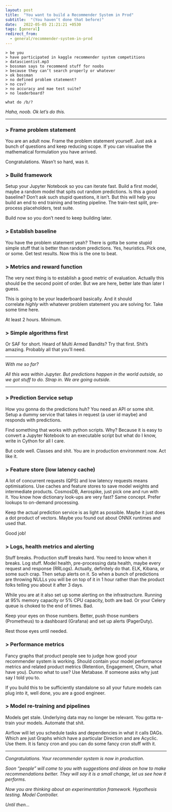 ```yaml
---
layout: post
title:  "You want to build a Recommender System in Prod"
subtitle:  "(You haven’t done that before)"
date:   2022-05-05 21:21:21 +0530
tags: [general]
redirect_from:
  - general/recommender-system-in-prod
---
```

  

```
> be you
> have participated in kaggle recommender system competitions
> datascientist.mp3
> bossman says to recommend stuff for noobs
> because they can’t search properly or whatever
> ok bossman
> no defined problem statement? 
> no csv? 
> no accuracy and mae test suite? 
> no leaderboard?

what do /b/?
```

  

_Haha, noob. Ok let’s do this._



* * *

  

### \> Frame problem statement

You are an adult now. Frame the problem statement yourself. Just ask a bunch of questions and keep reducing scope. If you can visualise the mathematical formulation you have arrived. 

Congratulations. Wasn’t so hard, was it.

  

### \> Build framework

Setup your Jupyter Notebook so you can iterate fast. Build a first model, maybe a random model that spits out random predictions. Is this a good baseline? Don’t ask such stupid questions, it isn’t. But this will help you build an end to end training and testing pipeline. The train-test split, pre-process placeholders, test suite. 

Build now so you don’t need to keep building later. 

  

### \> Establish baseline

You have the problem statement yeah? There is gotta be some stupid simple stuff that is better than random predictions. Yes, heuristics. Pick one, or some. Get test results. Now this is the one to beat. 

  

### \> Metrics and reward function

The very next thing is to establish a good metric of evaluation. Actually this should be the second point of order. But we are here, better late than later I guess.

This is going to be your leaderboard basically. And it should correlate _highly_ with whatever problem statement you are solving for. Take some time here. 

At least 2 hours. Minimum.

  

### \> Simple algorithms first

Or SAF for short. Heard of Multi Armed Bandits? Try that first. Shit’s amazing. Probably all that you’ll need.

  

* * *

_With me so far?_ 

_All this was within Jupyter. But predictions happen in the world outside, so we got stuff to do. Strap in. We are going outside._

* * *

  

### \> Prediction Service setup

How you gonna do the predictions huh? You need an API or some shit. Setup a dummy service that takes in request (a user id maybe) and responds with predictions. 

Find something that works with python scripts. Why? Because it is easy to convert a Jupyter Notebook to an executable script but what do I know, write in Cython for all I care. 

But code well. Classes and shit. You are in production environment now. Act like it.

  

### \> Feature store (low latency cache)

A lot of concurrent requests (QPS) and low latency requests means optimisations. Use caches and feature stores to save model weights and intermediate products. CosmosDB, Aerospike, just pick one and run with it. You know how dictionary look-ups are very fast? Same concept. Prefer lookups to on-demand processing.

Keep the actual prediction service is as light as possible. Maybe it just does a dot product of vectors. Maybe you found out about ONNX runtimes and used that. 

Good job!

  

### \> Logs, health metrics and alerting

Stuff breaks. Production stuff breaks hard. You need to know when it breaks. Log stuff. Model health, pre-processing data health, maybe every request and response (RRLogs). Actually, definitely do that. ELK, Kibana, or some such crap. Then setup alerts on it. So when a bunch of predictions are throwing NULLs you will be on top of it in 1 hour rather than the product folks telling you about it after 3 days.

While you are at it also set up some alerting on the infrastructure. Running at 95% memory capacity or 5% CPU capacity, both are bad. Or your Celery queue is choked to the end of times. Bad.

Keep your eyes on those numbers. Better, push those numbers (Prometheus) to a dashboard (Grafana) and set up alerts (PagerDuty). 

Rest those eyes until needed.

  

### \> Performance metrics

Fancy graphs that product people see to judge how good your recommender system is working. Should contain your model performance metrics and related product metrics (Retention, Engagement, Churn, what have you). Dunno what to use? Use Metabase. If someone asks why just say I told you to.

If you build this to be sufficiently standalone so all your future models can plug into it, well done, you are a good engineer.

  

### \> Model re-training and pipelines

Models get stale. Underlying data may no longer be relevant. You gotta re-train your models. Automate that shit. 

Airflow will let you schedule tasks and dependencies in what it calls DAGs. Which are just Graphs which have a particular Direction and are Acyclic. Use them. It is fancy cron and you can do some fancy cron stuff with it. 

  

* * *

  

_Congratulations. Your recommender system is now in production._ 

_Soon “people” will come to you with suggestions and ideas on how to make recommendations better. They will say it is a small change, let us see how it performs._ 

_Now you are thinking about an experimentation framework. Hypothesis testing. Model Controller._

_Until then..._
